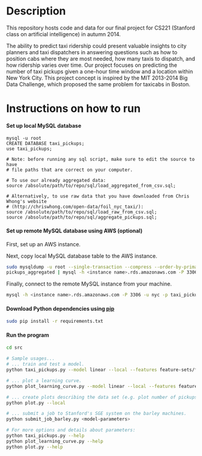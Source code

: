 Description
==============
This repository hosts code and data for our final project for CS221 (Stanford class on artificial intelligence)
in autumn 2014.

The ability to predict taxi ridership could present valuable insights to city planners and taxi dispatchers in
answering questions such as how to position cabs where they are most needed, how many taxis to dispatch, and how
ridership varies over time. Our project focuses on predicting the number of taxi pickups given a one-hour time
window and a location within New York City. This project concept is inspired by the MIT 2013-2014 Big Data
Challenge, which proposed the same problem for taxicabs in Boston.


Instructions on how to run
===========================

#### Set up local MySQL database
```MySQL
mysql -u root
CREATE DATABASE taxi_pickups;
use taxi_pickups;

# Note: before running any sql script, make sure to edit the source to have
# file paths that are correct on your computer.

# To use our already aggregated data:
source /absolute/path/to/repo/sql/load_aggregated_from_csv.sql;

# Alternatively, to use raw data that you have downloaded from Chris Whong's website
# (http://chriswhong.com/open-data/foil_nyc_taxi/):
source /absolute/path/to/repo/sql/load_raw_from_csv.sql;
source /absolute/path/to/repo/sql/aggregate_pickups.sql;
```

#### Set up remote MySQL database using AWS (optional)
First, set up an AWS instance.

Next, copy local MySQL database table to the AWS instance.
```bash
sudo mysqldump -u root --single-transaction --compress --order-by-primary taxi_pickups \
pickups_aggregated | mysql -h <instance name>.rds.amazonaws.com -P 3306 -u nyc -p taxi_pickups
```

Finally, connect to the remote MySQL instance from your machine.
```bash
mysql -h <instance name>.rds.amazonaws.com -P 3306 -u nyc -p taxi_pickups
```

#### Download Python dependencies using [pip](https://pip.pypa.io/en/latest/)
```bash
sudo pip install -r requirements.txt
```

#### Run the program
```bash
cd src

# Sample usages...
# ... train and test a model.
python taxi_pickups.py --model linear --local --features feature-sets/features1.cfg --verbose

# ... plot a learning curve.
python plot_learning_curve.py --model linear --local --features feature-sets/features1.cfg --verbose

# ... create plots describing the data set (e.g. plot number of pickups by hour of day).
python plot.py --local

# ... submit a job to Stanford's SGE system on the barley machines.
python submit_job_barley.py <model-parameters>

# For more options and details about parameters:
python taxi_pickups.py --help
python plot_learning_curve.py --help
python plot.py --help
```

